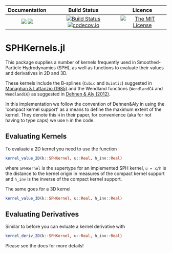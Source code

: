 | **Documentation**                                                 | **Build Status**                                                                                | **Licence**                                                                                |
|:-----------------------------------------------------------------:|:-----------------------------------------------------------------------------------------------:| :-----------------------------------------------------------------------------------------------:|
[![](https://img.shields.io/badge/docs-stable-blue.svg)](https://LudwigBoess.github.io/SPHKernels.jl/stable) [![](https://img.shields.io/badge/docs-dev-blue.svg)](https://LudwigBoess.github.io/SPHKernels.jl/dev) | [![Build Status](https://travis-ci.org/LudwigBoess/SPHKernels.jl.svg?branch=master)](https://travis-ci.org/LudwigBoess/SPHKernels.jl) [![codecov.io](https://codecov.io/gh/LudwigBoess/SPHKernels.jl/coverage.svg?branch=master)](https://codecov.io/gh/LudwigBoess/SPHKernels.jl?branch=master) | [![The MIT License](https://img.shields.io/badge/license-MIT-orange.svg)](LICENSE.md)

# SPHKernels.jl

This package supplies a number of kernels frequently used in Smoothed-Particle Hydrodynamics (SPH), as well as functions to evaluate their values and derivatives in 2D and 3D.

These kernels include the B-splines (`Cubic` and `Quintic`) suggested in [Monaghan & Lattanzio (1985)](https://ui.adsabs.harvard.edu/abs/1985A%26A...149..135M/abstract) and the Wendland functions (`WendlandC4` and `WendlandC6`) as suggested in [Dehnen & Aly (2012)](https://academic.oup.com/mnras/article/425/2/1068/1187211).

In this implementation we follow the convention of Dehnen&Aly in using the 'compact kernel support' as a means to define the maximum extent of the kernel. They denote this ``H`` in their paper, for convenience (aka for not having to type caps) we use `h` in the code.

## Evaluating Kernels

To evaluate a 2D kernel you need to use the function

```julia
kernel_value_2D(k::SPHKernel, u::Real, h_inv::Real)
```

where `SPHKernel` is the supertype for an implemented SPH kernel, `u = x/h` is the distance to the kernel origin in measures of the compact kernel support and `h_inv` is the inverse of the compact kernel support.

The same goes for a 3D kernel

```julia
kernel_value_3D(k::SPHKernel, u::Real, h_inv::Real)
```

## Evaluating Derivatives

Similar to before you can evluate a kernel derivative with

```julia
kernel_deriv_2D(k::SPHKernel, u::Real, h_inv::Real)
```

Please see the docs for more details!